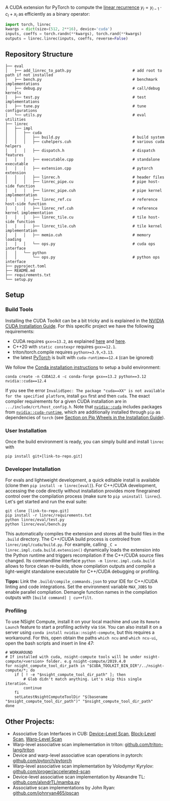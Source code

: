 A CUDA extension for PyTorch to compute the [linear recurrence](https://en.wikipedia.org/wiki/Linear_recurrence_with_constant_coefficients) $y_l =  y_{l-1} \cdot c_l + x_l$ as efficiently as a binary operator:
```python
import torch, linrec
kwargs = dict(size=(512, 2**16), device='cuda')
inputs, coeffs = torch.randn(**kwargs), torch.rand(**kwargs)
outputs = linrec.linrec(inputs, coeffs, reverse=False)
```

## Repository Structure
```
├── eval
│   ├── add_linrec_to_path.py                           # add root to path if not installed
│   ├── bench.py                                        # benchmark implementations
│   ├── debug.py                                        # call/debug kernels
│   ├── test.py                                         # test implementations
│   ├── tune.py                                         # tune configurations
│   └── utils.py                                        # eval utilities
├── linrec
│   ├── impl
│   │   ├── cuda
│   │   │   ├── build.py                                # build system
│   │   │   ├── cuhelpers.cuh                           # various cuda helpers
│   │   │   ├── dispatch.h                              # dispatch features
│   │   │   ├── executable.cpp                          # standalone executable
│   │   │   ├── extension.cpp                           # pytorch extension
│   │   │   ├── linrec.h                                # header files
│   │   │   ├── linrec_pipe.cu                          # pipe host-side function
│   │   │   ├── linrec_pipe.cuh                         # pipe kernel implementation
│   │   │   ├── linrec_ref.cu                           # reference host-side function
│   │   │   ├── linrec_ref.cuh                          # reference kernel implementation
│   │   │   ├── linrec_tile.cu                          # tile host-side function 
│   │   │   ├── linrec_tile.cuh                         # tile kernel implementation
│   │   │   ├── memio.cuh                               # memory loading 
│   │   │   └── ops.py                                  # cuda ops interface
│   │   └── python
│   │       └── ops.py                                  # python ops interface
├── pyproject.toml
├── README.md
├── requirements.txt
└── setup.py
```

## Setup


### Build Tools

Installing the CUDA Toolkit can be a bit tricky and is explained in the [NVIDIA CUDA Installation Guide](https://docs.nvidia.com/cuda/cuda-installation-guide-linux). For this specific project we have the following requirements:
- CUDA requires `gxx<=13.2`, as explained [here](https://deocs.nvidia.com/cuda/cuda-installation-guide-linux/index.html#host-compiler-support-policy) and [here](https://gist.github.com/ax3l/9489132).
- C++20 with `static constexpr` requires `gxx>=12.1`.
- triton/torch.compile requires `python>=3.9,<3.13`.
- the latest [PyTorch](https://pytorch.org/) is built with `cuda-runtime==12.4` (can be ignored)

We follow the [Conda installation instructions](https://docs.nvidia.com/cuda/cuda-installation-guide-linux/index.html#conda-installation) to setup a build environment:
```
conda create -n CUDA12.4 -c conda-forge gxx==13.2 python==3.12 nvidia::cuda==12.4
```
If you see the error `InvalidSpec: The package "cuda==XX" is not available for the specified platform`, install `gxx` first and then `cuda`. The exact compiler requirements for a given CUDA installation are in `.../include/crt/host_config.h`. Note that [`nvidia::cuda`](https://anaconda.org/nvidia/cuda) includes packages from [`nvidia::cuda-runtime`](https://anaconda.org/nvidia/cuda-runtime), which are additionally installed through `pip` as dependencies of `torch` (see [Section on Pip Wheels in the Installation Guide](https://docs.nvidia.com/cuda/cuda-installation-guide-linux/index.html#pip-wheels)).


### User Installation
Once the build environment is ready, you can simply build and install `linrec` with 
```
pip install git+[link-to-repo.git]
```

### Developer Installation
For evals and lightweight development, a quick editable install is available (clone then `pip install -e linrec[eval]`). For C++/CUDA development, accessing the code directly without installation provides more finegrained control over the compilation process (make sure to `pip uninstall linrec`). Let's get started and run the eval suite:
``` 
git clone [link-to-repo.git]
pip install -r linrec/requirements.txt
python linrec/eval/test.py
python linrec/eval/bench.py
``` 

This automatically compiles the extension and stores all the build files in the `.build` directory. The C++/CUDA build process is controled from `linrec/impl/cuda/build.py`. For example, calling `_C = linrec.impl.cuda.build.extension()` dynamically loads the extension into the Python runtime and triggers recompilation if the C++/CUDA source files changed. Its commandline interface `python -m linrec.impl.cuda.build` allows to force clean re-builds, show compilation outputs and compile a light-weight standalone executable for C++/CUDA debugging or profiling.

**Tipps:** Link the `.build/compile_commands.json` to your IDE for C++/CUDA linting and code integrations. Set the environment variable `MAX_JOBS` to enable parallel compliation. Demangle function names in the compilation outputs with `[build command] | cu++filt`.


### Profiling

To use NSight Compute, install it on your local machine and use its `Remote Launch` feature to start a profiling activity via `SSH`. You can also install it on a server using `conda install nvidia::nsight-compute`, but this requires a workaround. For this, open obtain the paths `which ncu` and `which ncu-ui`, open the bash scripts and insert in line 47:
```
# WORKAROUND
# If installed with cuda, nsight-compute tools will be under nsight-compute/<version> folder. e.g nsight-compute/2019.4.0
for nsight_compute_tool_dir_path in "$CUDA_TOOLKIT_BIN_DIR"/../nsight-compute/*; do
    if [ ! -e "$nsight_compute_tool_dir_path" ]; then
        # Glob didn't match anything. Let's skip this single iteration.
        continue
    fi
    setLatestNsightComputeToolDir "$(basename "$nsight_compute_tool_dir_path")" "$nsight_compute_tool_dir_path"
done
```



## Other Projects:
- Associative Scan Interfaces in CUB: [Device-Level Scan](https://nvidia.github.io/cccl/cub/api/structcub_1_1DeviceScan.html), [Block-Level Scan](https://nvidia.github.io/cccl/cub/api/classcub_1_1BlockScan.html), [Warp-Level Scan](https://nvidia.github.io/cccl/cub/api/classcub_1_1BlockScan.html)
- Warp-level associative scan implementation in triton: [github.com/triton-lang/triton](https://github.com/triton-lang/triton/blob/7480ef5028b724cb434b7841b016c6d6debf3b84/lib/Conversion/TritonGPUToLLVM/ScanOpToLLVM.cpp#L77)
- Device and warp-level associative scan operations in pytorch: [github.com/pytorch/pytorch](https://github.com/pytorch/pytorch/blob/main/torch/_higher_order_ops/associative_scan.py)
- Warp-level associative scan implementation by Volodymyr Kyrylov: [github.com/proger/accelerated-scan](https://github.com/proger/accelerated-scan)
- Device-level associative scan implementation by Alexandre TL: [github.com/alxndrTL/mamba.py](https://github.com/alxndrTL/mamba.py/blob/main/mambapy/pscan.py)
- Associative scan implementations by John Ryan: [github.com/johnryan465/pscan](https://github.com/johnryan465/pscan)

